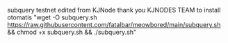 subquery testnet edited from KJNode thank you KJNODES TEAM
to install otomatis
 "wget -O subquery.sh https://raw.githubusercontent.com/fatalbar/meowbored/main/subquery.sh && chmod +x subquery.sh && ./subquery.sh"

